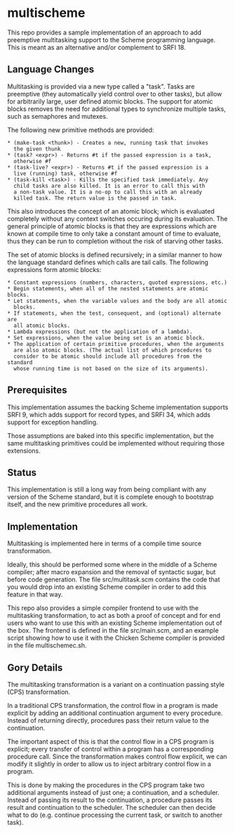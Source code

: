 multischeme
===========

This repo provides a sample implementation of an approach to add preemptive
multitasking support to the Scheme programming language. This is meant as an
alternative and/or complement to SRFI 18.

Language Changes
----------------

Multitasking is provided via a new type called a "task". Tasks are preemptive
(they automatically yield control over to other tasks), but allow for
arbitrarily large, user defined atomic blocks. The support for atomic blocks
removes the need for additional types to synchronize multiple tasks, such as
semaphores and mutexes.

The following new primitive methods are provided:

    * (make-task <thunk>) - Creates a new, running task that invokes
      the given thunk
    * (task? <expr>) - Returns #t if the passed expression is a task,
      otherwise #f
    * (task-live? <expr>) - Returns #t if the passed expression is a
      live (running) task, otherwise #f
    * (task-kill <task>) - Kills the specified task immediately. Any
      child tasks are also killed. It is an error to call this with
      a non-task value. It is a no-op to call this with an already
      killed task. The return value is the passed in task.

This also introduces the concept of an atomic block; which is evaluated
completely without any context switches occuring during its evaluation. The
general principle of atomic blocks is that they are expressions which are known
at compile time to only take a constant amount of time to evaluate, thus they
can be run to completion without the risk of starving other tasks.

The set of atomic blocks is defined recursively; in a similar manner to how the
language standard defines which calls are tail calls. The following expressions
form atomic blocks:

    * Constant expressions (numbers, characters, quoted expressions, etc.)
    * Begin statements, when all of the nested statements are atomic blocks.
    * Let statements, when the variable values and the body are all atomic
      blocks.
    * If statements, when the test, consequent, and (optional) alternate are
      all atomic blocks.
    * Lambda expressions (but not the application of a lambda).
    * Set expressions, when the value being set is an atomic block.
    * The application of certain primitive procedures, when the arguments
      are also atomic blocks. (The actual list of which procedures to
      consider to be atomic should include all procedures from the standard
      whose running time is not based on the size of its arguments).

Prerequisites
-------------

This implementation assumes the backing Scheme implementation supports
SRFI 9, which adds support for record types, and SRFI 34, which adds
support for exception handling.

Those assumptions are baked into this specific implementation, but the
same multitasking primitives could be implemented without requiring those
extensions.

Status
------

This implementation is still a long way from being compliant with any
version of the Scheme standard, but it is complete enough to bootstrap
itself, and the new primitive procedures all work.

Implementation
--------------

Multitasking is implemented here in terms of a compile time source
transformation.

Ideally, this should be performed some where in the middle
of a Scheme compiler; after macro expansion and the removal of syntactic
sugar, but before code generation. The file src/multitask.scm contains
the code that you would drop into an existing Scheme compiler in order
to add this feature in that way.

This repo also provides a simple compiler frontend to use with the
multitasking transformation, to act as both a proof of concept and for end
users who want to use this with an existing Scheme implementation out of
the box. The frontend is defined in the file src/main.scm, and an example
script showing how to use it with the Chicken Scheme compiler is provided
in the file multischemec.sh.

Gory Details
------------

The multitasking transformation is a variant on a continuation passing
style (CPS) transformation.

In a traditional CPS transformation, the control flow in a program is made
explicit by adding an additional continuation argument to every procedure.
Instead of returning directly, procedures pass their return value to the
continuation.

The important aspect of this is that the control flow in a CPS program is
explicit; every transfer of control within a program has a corresponding
procedure call. Since the transformation makes control flow explicit, we
can modify it slightly in order to allow us to inject arbitrary control
flow in a program.

This is done by making the procedures in the CPS program take two additional
arguments instead of just one; a continuation, and a scheduler. Instead of
passing its result to the continuation, a procedure passes its result and
continuation to the scheduler. The scheduler can then decide what to do
(e.g. continue processing the current task, or switch to another task).